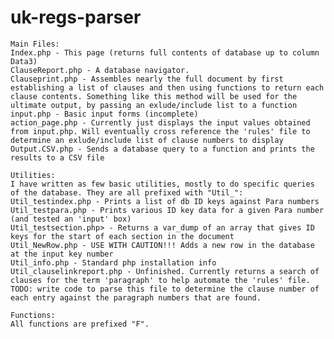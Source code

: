 # uk-regs-parser

    Main Files:
    Index.php - This page (returns full contents of database up to column Data3)
    ClauseReport.php - A database navigator.
    Clauseprint.php - Assembles nearly the full document by first establishing a list of clauses and then using functions to return each clause contents. Something like this method will be used for the ultimate output, by passing an exlude/include list to a function
    input.php - Basic input forms (incomplete)
    action_page.php - Currently just displays the input values obtained from input.php. Will eventually cross reference the 'rules' file to determine an exlude/include list of clause numbers to display
    Output.CSV.php - Sends a database query to a function and prints the results to a CSV file

    Utilities:
    I have written as few basic utilities, mostly to do specific queries of the database. They are all prefixed with "Util_":
    Util_testindex.php - Prints a list of db ID keys against Para numbers
    Util_testpara.php - Prints various ID key data for a given Para number (and tested an 'input' box)
    Util_testsection.php> - Returns a var_dump of an array that gives ID keys for the start of each section in the document
    Util_NewRow.php - USE WITH CAUTION!!! Adds a new row in the database at the input key number
    Util_info.php - Standard php installation info
    Util_clauselinkreport.php - Unfinished. Currently returns a search of clauses for the term 'paragraph' to help automate the 'rules' file. TODO: write code to parse this file to determine the clause number of each entry against the paragraph numbers that are found.
    
    Functions:
    All functions are prefixed "F".
